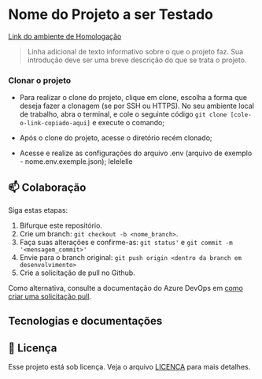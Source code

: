 # Nome do Projeto a ser Testado

[Link do ambiente de Homologação]()

> Linha adicional de texto informativo sobre o que o projeto faz. Sua introdução deve ser uma breve descrição do que se trata o projeto.

### Clonar o projeto

- Para realizar o clone do projeto, clique em clone, escolha a forma que deseja fazer a clonagem (se por SSH ou HTTPS). 
No seu ambiente local de trabalho, abra o terminal, e cole o seguinte código `git clone [cole-o-link-copiado-aqui]` e execute o comando;
- Após o clone do projeto, acesse o diretório recém clonado;

- Acesse e realize as configurações do arquivo .env (arquivo de exemplo - nome.env.exemple.json);
lelelelle

## 📫 Colaboração

Siga estas etapas:

1. Bifurque este repositório.
2. Crie um branch: `git checkout -b <nome_branch>`.
3. Faça suas alterações e confirme-as: `git status'` e `git commit -m '<mensagem_commit>'`
4. Envie para o branch original: `git push origin <dentro da branch em desenvolvimento>`
5. Crie a solicitação de pull no Github.

Como alternativa, consulte a documentação do Azure DevOps em [como criar uma solicitação pull]().

## Tecnologias e documentações

## 📝 Licença

Esse projeto está sob licença. Veja o arquivo [LICENÇA](LICENSE.md) para mais detalhes.